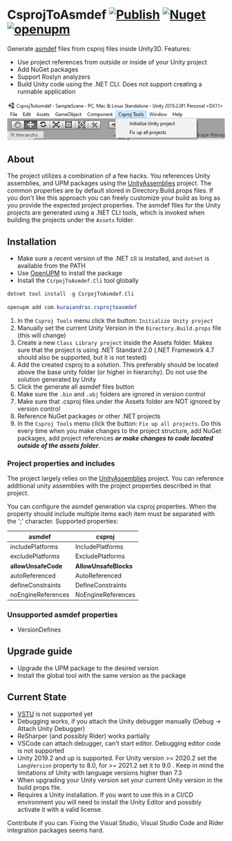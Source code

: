# CsprojToAsmdef [![Publish](https://github.com/KuraiAndras/CsprojToAsmdef/actions/workflows/publish.yml/badge.svg)](https://github.com/KuraiAndras/CsprojToAsmdef/actions/workflows/publish.yml) [![Nuget](https://img.shields.io/nuget/v/CsprojToAsmdef.Cli)](https://www.nuget.org/packages/CsprojToAsmdef.Cli/) [![openupm](https://img.shields.io/npm/v/com.kuraiandras.csprojtoasmdef?label=openupm&registry_uri=https://package.openupm.com)](https://openupm.com/packages/com.kuraiandras.csprojtoasmdef/)

Generate [asmdef](https://docs.unity3d.com/Manual/ScriptCompilationAssemblyDefinitionFiles.html) files from csproj files inside Unity3D. Features:

- Use project references from outside or inside of your Unity project
- Add NuGet packages
- Support Roslyn analyzers
- Build Unity code using the .NET CLI. Does not support creating a runnable application

![Initialize Unity project](Images/menu_item_init_project.png)

## About

The project utilizes a combination of a few hacks. You references Unity assemblies, and UPM packages using the [UnityAssemblies](https://github.com/DerploidEntertainment/UnityAssemblies) project. The common properties are by default stored in Directory.Build.props files. If you don't like this approach you can freely customize your build as long as you provide the expected project properties. The asmdef files for the Unity projects are generated using a .NET CLI tools, which is invoked when building the projects under the ```Assets``` folder.

## Installation

- Make sure a recent version of the .NET cli is installed, and ```dotnet``` is available from the PATH
- Use [OpenUPM](https://openupm.com/) to install the package
- Install the ```CsrpojToAsmdef.Cli``` tool globally

```powershell
dotnet tool install -g CsrpojToAsmdef.Cli
```

```powershell
openupm add com.kuraiandras.csprojtoasmdef
```

1. In the ```Csproj Tools``` menu click the button: ```Initialize Unity project```
2. Manually set the current Unity Version in the ```Directory.Build.props``` file (this will change)
3. Create a new ```Class Library project``` inside the Assets folder. Makes sure that the project is using .NET Standard 2.0 (.NET Framework 4.7 should also be supported, but it is not tested)
4. Add the created csproj to a solution. This preferably should be located above the base unity folder (or higher in hierarchy). Do not use the solution generated by Unity
5. Click the generate all asmdef files button
6. Make sure the ```.bin``` and ```.obj``` folders are ignored in version control
7. Make sure that .csproj files under the Assets folder are NOT ignored by version control
8. Reference NuGet packages or other .NET projects
9. In the ```Csproj Tools``` menu click the button: ```Fix up all projects```. Do this every time when you make changes to the project structure, add NuGet packages, add project references ***or make changes to code located outside of the assets folder***.

### Project properties and includes

The project largely relies on the [UnityAssemblies](https://github.com/DerploidEntertainment/UnityAssemblies) project. You can reference additional unity assemblies with the project properties described in that project.

You can configure the asmdef generation via csproj properties. When the property should include multiple items each item must be separated with the ';' character. Supported properties:

| asmdef              | csproj                |
| ------------------- | --------------------- |
| includePlatforms    | IncludePlatforms      |
| excludePlatforms    | ExcludePlatforms      |
| **allowUnsafeCode** | **AllowUnsafeBlocks** |
| autoReferenced      | AutoReferenced        |
| defineConstraints   | DefineConstraints     |
| noEngineReferences  | NoEngineReferences    |

### Unsupported asmdef properties

- VersionDefines

## Upgrade guide

- Upgrade the UPM package to the desired version
- Install the global tool with the same version as the package

## Current State

- [VSTU](https://docs.microsoft.com/en-us/visualstudio/gamedev/unity/get-started/visual-studio-tools-for-unity) is not supported yet
- Debugging works, if you attach the Unity debugger manually (Debug -> Attach Unity Debugger)
- ReSharper (and possibly Rider) works partially
- VSCode can attach debugger, can't start editor. Debugging editor code is not supported
- Unity 2019.2 and up is supported. For Unity version >= 2020.2 set the ```LangVersion``` property to 8.0, for >= 2021.2 set it to 9.0 . Keep in mind the limitations of Unity with language versions higher than 7.3
- When upgrading your Unity version set your current Unity version in the build props file.
- Requires a Unity installation. If you want to use this in a CI/CD environment you will need to install the Unity Editor and possibly activate it with a valid license.

Contribute if you can. Fixing the Visual Studio, Visual Studio Code and Rider integration packages seems hard.
